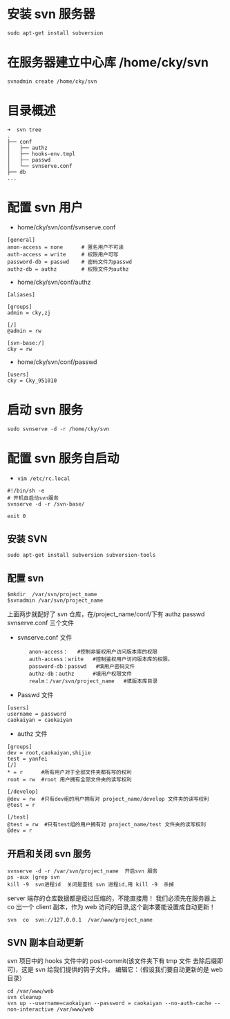 # 安装 svn 服务器

```shell
sudo apt-get install subversion
```

# 在服务器建立中心库 /home/cky/svn

```
svnadmin create /home/cky/svn
```

# 目录概述

```
➜  svn tree
.
├── conf
│   ├── authz
│   ├── hooks-env.tmpl
│   ├── passwd
│   └── svnserve.conf
├── db
...
```

# 配置 svn 用户

- home/cky/svn/conf/svnserve.conf

```svn
[general]
anon-access = none      # 匿名用户不可读
auth-access = write     # 权限用户可写
password-db = passwd    # 密码文件为passwd
authz-db = authz        # 权限文件为authz
```

- home/cky/svn/conf/authz

```svn
[aliases]

[groups]
admin = cky,zj

[/]
@admin = rw

[svn-base:/]
cky = rw
```

- home/cky/svn/conf/passwd

```shell
[users]
cky = Cky_951010
```

# 启动 svn 服务

```shell
sudo svnserve -d -r /home/cky/svn
```

# 配置 svn 服务自启动

- `vim /etc/rc.local`

```vim
#!/bin/sh -e
# 开机自启动svn服务
svnserve -d -r /svn-base/

exit 0
```

## 安装 SVN

```
sudo apt-get install subversion subversion-tools
```

## 配置 svn

```
$mkdir  /var/svn/project_name
$svnadmin /var/svn/project_name
```

上面两步就配好了 svn 仓库，在/project_name/conf/下有
authz passwd svnserve.conf 三个文件

- svnserve.conf 文件

```
       anon-access：   #控制非鉴权用户访问版本库的权限
       auth-access：write   #控制鉴权用户访问版本库的权限。
       password-db：passwd   #填用户密码文件
       authz-db：authz      #填用户权限文件
       realm：/var/svn/project_name   #填版本库目录
```

- Passwd 文件

```
[users]
username = password
caokaiyan = caokaiyan
```

- authz 文件

```
[groups]
dev = root,caokaiyan,shijie
test = yanfei
[/]
* = r      #所有用户对于全部文件夹都有写的权利
root = rw  #root 用户拥有全部文件夹的读写权利

[/develop]
@dev = rw  #只有dev组的用户拥有对 project_name/develop 文件夹的读写权利
@test = r

[/test]
@test = rw  #只有test组的用户拥有对 project_name/test 文件夹的读写权利
@dev = r
```

## 开启和关闭 svn 服务

```
svnserve -d -r /var/svn/project_name  开启svn 服务
ps -aux |grep svn
kill -9  svn进程id  关闭是查找 svn 进程id,用 kill -9  杀掉
```

server 端存的仓库数据都是经过压缩的，不能直接用！
我们必须先在服务器上 co 出一个 client 副本，作为 web 访问的目录,这个副本要能设置成自动更新！

```
svn  co  svn://127.0.0.1  /var/www/project_name
```

## SVN 副本自动更新

svn 项目中的 hooks 文件中的 post-commit(该文件夹下有 tmp 文件 去除后缀即可)，这是 svn 给我们提供的钩子文件。
编辑它：（假设我们要自动更新的是 web 目录）

```
cd /var/www/web
svn cleanup
svn up --username=caokaiyan --password = caokaiyan --no-auth-cache --non-interactive /var/www/web
```
